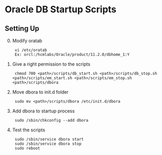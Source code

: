 Oracle DB Startup Scripts
=========================
Setting Up
----------
0. Modify oratab
   
        vi /etc/oratab
        Ex: orcl:/hcmlabs/Oracle/product/11.2.0/dbhome_1:Y
   
0. Give a right permission to the scripts
   
        chmod 700 <path>/scripts/db_start.sh <path>/scripts/db_stop.sh <path>/scripts/em_start.sh <path>/scripts/em_stop.sh <path>/scripts/dbora

0. Move dbora to init.d folder

        sudo mv <path>/scripts/dbora /etc/init.d/dbora

0. Add dbora to startup process

        sudo /sbin/chkconfig --add dbora

0. Test the scripts

        sudo /sbin/service dbora start
        sudo /sbin/service dbora stop
        sudo reboot